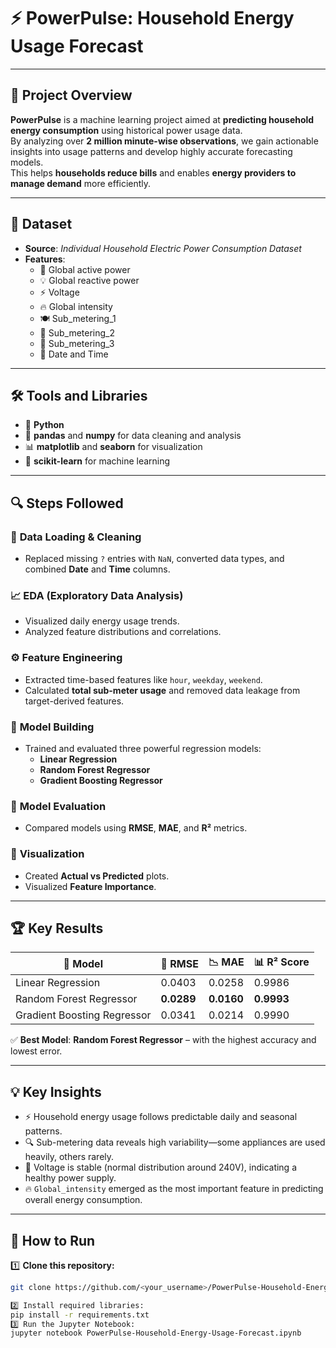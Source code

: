 # ⚡ **PowerPulse: Household Energy Usage Forecast**

---

## 🎯 **Project Overview**

**PowerPulse** is a machine learning project aimed at **predicting household energy consumption** using historical power usage data.  
By analyzing over **2 million minute-wise observations**, we gain actionable insights into usage patterns and develop highly accurate forecasting models.  
This helps **households reduce bills** and enables **energy providers to manage demand** more efficiently.

---

## 📂 **Dataset**

- **Source**: *Individual Household Electric Power Consumption Dataset*
- **Features**:
  - 🔌 Global active power
  - 💡 Global reactive power
  - ⚡ Voltage
  - 🔥 Global intensity
  - 🍽️ Sub_metering_1
  - 🧺 Sub_metering_2
  - 🚿 Sub_metering_3
  - 📅 Date and Time

---

## 🛠️ **Tools and Libraries**

- 🐍 **Python**
- 📝 **pandas** and **numpy** for data cleaning and analysis
- 📊 **matplotlib** and **seaborn** for visualization
- 🤖 **scikit-learn** for machine learning

---

## 🔍 **Steps Followed**

### 🧹 **Data Loading & Cleaning**
- Replaced missing `?` entries with `NaN`, converted data types, and combined **Date** and **Time** columns.

### 📈 **EDA (Exploratory Data Analysis)**
- Visualized daily energy usage trends.
- Analyzed feature distributions and correlations.

### ⚙️ **Feature Engineering**
- Extracted time-based features like `hour`, `weekday`, `weekend`.
- Calculated **total sub-meter usage** and removed data leakage from target-derived features.

### 🤖 **Model Building**
- Trained and evaluated three powerful regression models:
  - **Linear Regression**
  - **Random Forest Regressor**
  - **Gradient Boosting Regressor**

### 🧪 **Model Evaluation**
- Compared models using **RMSE**, **MAE**, and **R²** metrics.

### 🎨 **Visualization**
- Created **Actual vs Predicted** plots.
- Visualized **Feature Importance**.

---

## 🏆 **Key Results**

| 🚀 Model                     | 🎯 RMSE  | 📉 MAE  | 📊 R² Score |
|------------------------------|----------|---------|-------------|
| Linear Regression            | 0.0403   | 0.0258  | 0.9986      |
| Random Forest Regressor      | **0.0289** | **0.0160** | **0.9993**   |
| Gradient Boosting Regressor  | 0.0341   | 0.0214  | 0.9990      |

✅ **Best Model**: **Random Forest Regressor** – with the highest accuracy and lowest error.

---

## 💡 **Key Insights**

- ⚡ Household energy usage follows predictable daily and seasonal patterns.
- 🔍 Sub-metering data reveals high variability—some appliances are used heavily, others rarely.
- 🔌 Voltage is stable (normal distribution around 240V), indicating a healthy power supply.
- 🔥 `Global_intensity` emerged as the most important feature in predicting overall energy consumption.

---

## 🚀 **How to Run**

1️⃣ **Clone this repository:**
```bash
git clone https://github.com/<your_username>/PowerPulse-Household-Energy-Usage-Forecast.git

2️⃣ Install required libraries:
pip install -r requirements.txt
3️⃣ Run the Jupyter Notebook:
jupyter notebook PowerPulse-Household-Energy-Usage-Forecast.ipynb
